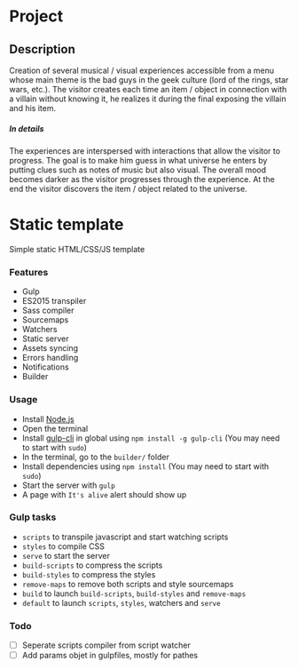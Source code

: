 # Project

## Description
Creation of several musical / visual experiences accessible from a menu whose main theme is the bad guys in the geek culture (lord of the rings, star wars, etc.). The visitor creates each time an item / object in connection with a villain without knowing it, he realizes it during the final exposing the villain and his item.
##### In details
The experiences are interspersed with interactions that allow the visitor to progress.
The goal is to make him guess in what universe he enters by putting clues such as notes of music but also visual.
The overall mood becomes darker as the visitor progresses through the experience. At the end the visitor discovers the item / object related to the universe.

# Static template

Simple static HTML/CSS/JS template

### Features

- Gulp
- ES2015 transpiler
- Sass compiler
- Sourcemaps
- Watchers
- Static server
- Assets syncing
- Errors handling
- Notifications
- Builder

### Usage

- Install [Node.js](https://nodejs.org/en/)
- Open the terminal
- Install [gulp-cli](https://www.npmjs.com/package/gulp-cli) in global using `npm install -g gulp-cli` (You may need to start with `sudo`)
- In the terminal, go to the `builder/` folder
- Install dependencies using `npm install` (You may need to start with `sudo`)
- Start the server with `gulp`
- A page with `It's alive` alert should show up

### Gulp tasks

- `scripts` to transpile javascript and start watching scripts
- `styles` to compile CSS
- `serve` to start the server
- `build-scripts` to compress the scripts
- `build-styles` to compress the styles
- `remove-maps` to remove both scripts and style sourcemaps
- `build` to launch `build-scripts`, `build-styles` and `remove-maps`
- `default` to launch `scripts`, `styles`, watchers and `serve`

### Todo

- [ ] Seperate scripts compiler from script watcher
- [ ] Add params objet in gulpfiles, mostly for pathes
